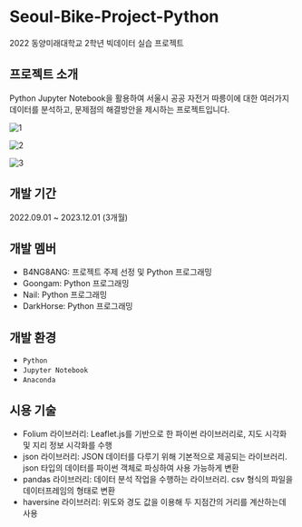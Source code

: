 # Seoul-Bike-Project-Python
2022 동양미래대학교 2학년 빅데이터 실습 프로젝트

## 프로젝트 소개
Python Jupyter Notebook을 활용하여 서울시 공공 자전거 따릉이에 대한 여러가지 데이터를 분석하고, 문제점의 해결방안을 제시하는 프로젝트입니다.

![1](https://github.com/B4NG8ANG/Seoul-Bike-Project-Python/assets/50348034/4e5e6d80-3ddd-4983-be05-92812b95854d)

![2](https://github.com/B4NG8ANG/Seoul-Bike-Project-Python/assets/50348034/10719b9d-2acd-4f6e-b68a-052286953448)

![3](https://github.com/B4NG8ANG/Seoul-Bike-Project-Python/assets/50348034/c9534c90-7540-4af6-91e7-f09b58386b36)

## 개발 기간
2022.09.01 ~ 2023.12.01 (3개월)

## 개발 멤버
- B4NG8ANG: 프로젝트 주제 선정 및 Python 프로그래밍
- Goongam: Python 프로그래밍
- Nail: Python 프로그래밍
- DarkHorse: Python 프로그래밍

## 개발 환경
- `Python`
- `Jupyter Notebook`
- `Anaconda`

## 시용 기술
- Folium 라이브러리: Leaflet.js를 기반으로 한 파이썬 라이브러리로, 지도 시각화 및 지리 정보 시각화를 수행
- json 라이브러리: JSON 데이터를 다루기 위해 기본적으로 제공되는 라이브러리. json 타입의 데이터를 파이썬 객체로 파싱하여 사용 가능하게 변환
- pandas 라이브러리: 데이터 분석 작업을 수행하는 라이브러리. csv 형식의 파일을 데이터프레임의 형태로 변환
- haversine 라이브러리: 위도와 경도 값을 이용해 두 지점간의 거리를 계산하는데 사용

